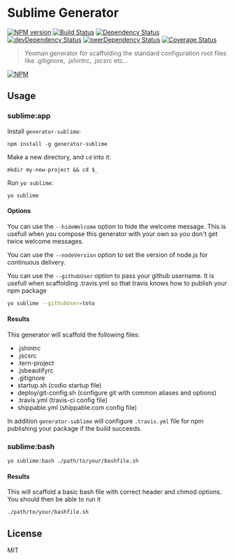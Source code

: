 # Sublime Generator 
[![NPM version](https://badge.fury.io/js/generator-sublime.svg)](http://badge.fury.io/js/generator-sublime) [![Build Status](https://travis-ci.org/thaiat/generator-sublime.svg?branch=master)](https://travis-ci.org/thaiat/generator-sublime) [![Dependency Status](https://david-dm.org/thaiat/generator-sublime.svg)](https://david-dm.org/thaiat/generator-sublime) [![devDependency Status](https://david-dm.org/thaiat/generator-sublime/dev-status.svg)](https://david-dm.org/thaiat/generator-sublime#info=devDependencies) [![peerDependency Status](https://david-dm.org/thaiat/generator-sublime/peer-status.svg)](https://david-dm.org/thaiat/generator-sublime#info=peerDependencies) [![Coverage Status](https://img.shields.io/coveralls/thaiat/generator-sublime.svg)](https://coveralls.io/r/thaiat/generator-sublime)

> Yeoman generator for scaffolding the standard configuration root files like .gitignore, .jshintrc, .jscsrc etc...

[![NPM](https://nodei.co/npm/generator-sublime.png?downloads=true&downloadRank=true&stars=true)](https://nodei.co/npm/generator-sublime/)

## Usage

### sublime:app
Install `generator-sublime`:
```
npm install -g generator-sublime
```

Make a new directory, and `cd` into it:
```
mkdir my-new-project && cd $_
```

Run `yo sublime`:
```
yo sublime
```

#### Options
You can use the `--hideWelcome` option to hide the welcome message. 
This is usefull when you compose this generator with your own so you don't get twice welcome messages.

You can use the `--nodeVersion` option to set the version of node.js for continuous delivery.

You can use the `--githubUser` option to pass your github username. It is usefull when scaffolding .travis.yml so that travis knows how to publish your npm package
```bash
yo sublime --githubUser=toto
```

#### Results
This generator will scaffold the following files:
* .jshintrc
* .jscsrc
* .tern-project
* .jsbeautifyrc
* .gitignore
* startup.sh (codio startup file)
* deploy/git-config.sh (configure git with common aliases and options)
* .travis.yml (travis-ci config file)
* shippable.yml (shippable.com config file)

In addition `generator-sublime` will configure `.travis.yml` file for npm publishing your package if the build succeeds.


### sublime:bash
```
yo sublime:bash ./path/to/your/bashfile.sh
```

#### Results
This will scaffold a basic bash file with correct header and chmod options.
You should then be able to run it
```
./path/to/your/bashfile.sh
```


## License

MIT
